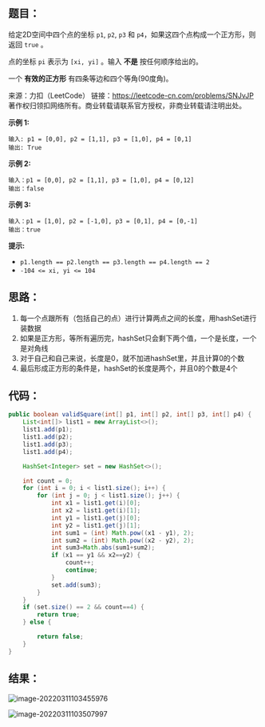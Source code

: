 ## 题目：

给定2D空间中四个点的坐标 `p1`, `p2`, `p3` 和 `p4`，如果这四个点构成一个正方形，则返回 `true` 。

点的坐标 `pi` 表示为 `[xi, yi]` 。输入 **不是** 按任何顺序给出的。

一个 **有效的正方形** 有四条等边和四个等角(90度角)。



来源：力扣（LeetCode） 链接：https://leetcode-cn.com/problems/SNJvJP 著作权归领扣网络所有。商业转载请联系官方授权，非商业转载请注明出处。

<!--more-->

**示例 1:**

```
输入: p1 = [0,0], p2 = [1,1], p3 = [1,0], p4 = [0,1]
输出: True
```

**示例 2:**

```
输入：p1 = [0,0], p2 = [1,1], p3 = [1,0], p4 = [0,12]
输出：false
```

**示例 3:**

```
输入：p1 = [1,0], p2 = [-1,0], p3 = [0,1], p4 = [0,-1]
输出：true
```

**提示:**

- `p1.length == p2.length == p3.length == p4.length == 2`
- `-104 <= xi, yi <= 104`

## 思路：

1. 每一个点跟所有（包括自己的点）进行计算两点之间的长度，用hashSet进行装数据
2. 如果是正方形，等所有遍历完，hashSet只会剩下两个值，一个是长度，一个是对角线
3. 对于自己和自己来说，长度是0，就不加进hashSet里，并且计算0的个数
4. 最后形成正方形的条件是，hashSet的长度是两个，并且0的个数是4个

## 代码：

```java
public boolean validSquare(int[] p1, int[] p2, int[] p3, int[] p4) {
    List<int[]> list1 = new ArrayList<>();
    list1.add(p1);
    list1.add(p2);
    list1.add(p3);
    list1.add(p4);

    HashSet<Integer> set = new HashSet<>();

    int count = 0;
    for (int i = 0; i < list1.size(); i++) {
        for (int j = 0; j < list1.size(); j++) {
            int x1 = list1.get(i)[0];
            int x2 = list1.get(i)[1];
            int y1 = list1.get(j)[0];
            int y2 = list1.get(j)[1];
            int sum1 = (int) Math.pow((x1 - y1), 2);
            int sum2 = (int) Math.pow((x2 - y2), 2);
            int sum3=Math.abs(sum1+sum2);
            if (x1 == y1 && x2==y2) {
                count++;
                continue;
            }
            set.add(sum3);
        }
    }
    if (set.size() == 2 && count==4) {
        return true;
    } else {

        return false;
    }
}
```

## 结果：

![image-20220311103455976](https://gitee.com/misteryliu/typora/raw/master/image/image-20220311103455976.png)

![image-20220311103507997](https://gitee.com/misteryliu/typora/raw/master/image/image-20220311103507997.png)